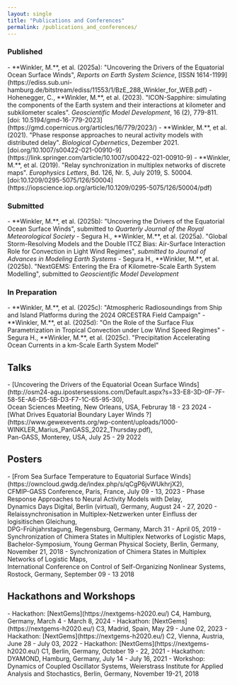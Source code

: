 ```yaml
---
layout: single
title: "Publications and Conferences"
permalink: /publications_and_conferences/
---
```

<h3>Published</h3>
- **Winkler, M.**, et al. (2025a): "Uncovering the Drivers of the Equatorial Ocean Surface Winds", <i>Reports on Earth System Science</i>, [ISSN 1614-1199](https://ediss.sub.uni-hamburg.de/bitstream/ediss/11553/1/BzE_288_Winkler_for_WEB.pdf)
- Hohenegger, C., **Winkler, M.**, et al. (2023). "ICON-Sapphire: simulating the components of the Earth system and their interactions at kilometer and subkilometer scales". <i>Geoscientific Model Development</i>, 16 (2), 779-811. [doi: 10.5194/gmd-16-779-2023](https://gmd.copernicus.org/articles/16/779/2023/)
- **Winkler, M.**, et al. (2021). "Phase response approaches to neural activity models with distributed delay". <i>Biological Cybernetics</i>, Dezember 2021. [doi.org/10.1007/s00422-021-00910-9](https://link.springer.com/article/10.1007/s00422-021-00910-9)
- **Winkler, M.**, et al. (2019). "Relay synchronization in multiplex networks of discrete maps". <i>Europhysics Letters</i>, Bd. 126, Nr. 5, July 2019, S. 50004. [doi:10.1209/0295-5075/126/50004](https://iopscience.iop.org/article/10.1209/0295-5075/126/50004/pdf)

<h3>Submitted</h3>
- **Winkler, M.**, et al. (2025b): "Uncovering the Drivers of the Equatorial Ocean Surface Winds", submitted to <i>Quarterly Journal of the Royal Meteorological Society</i>
- Segura H., **Winkler, M.**, et al. (2025a). "Global Storm-Resolving Models and the Double ITCZ Bias: Air-Surface Interaction Role for Convection in Light Wind Regimes", <i>submitted to Journal of Advances in Modeling Earth Systems</i>
- Segura H., **Winkler, M.**, et al. (2025b). "NextGEMS: Entering the Era of Kilometre-Scale Earth System Modelling", submitted to <i>Geoscientific Model Development</i>

<h3>In Preparation</h3>
- **Winkler, M.**, et al. (2025c): "Atmospheric Radiosoundings from Ship and Island Platforms during the 2024 ORCESTRA Field Campaign"
- **Winkler, M.**, et al. (2025d): "On the Role of the Surface Flux Parametrization in Tropical Convection under Low Wind Speed Regimes"
- Segura H., **Winkler, M.**, et al. (2025c). "Precipitation Accelerating Ocean Currents in a km-Scale Earth System Model"

<h2>Talks</h2>
- [Uncovering the Drivers of the Equatorial Ocean Surface Winds](http://osm24-agu.ipostersessions.com/Default.aspx?s=33-E8-3D-0F-7F-58-5E-A6-D5-5B-D3-F7-1C-65-95-30),<br>
Ocean Sciences Meeting, New Orleans, USA, Februray 18 - 23 2024
- [What Drives Equatorial Boundary Layer Winds ?](https://www.gewexevents.org/wp-content/uploads/1000-WINKLER_Marius_PanGASS_2022_Thursday.pdf),<br>
Pan-GASS, Monterey, USA, July 25 - 29 2022

<h2>Posters</h2>
- [From Sea Surface Temperature to Equatorial Surface Winds](https://owncloud.gwdg.de/index.php/s/qCgP6jvWUkhrjX2),<br>
CFMIP-GASS Conference, Paris, France, July 09 - 13, 2023
- Phase Response Approaches to Neural Activity Models with Delay,<br>
Dynamics Days Digital, Berlin (virtual), Germany, August 24 - 27, 2020
- Relaissynchronisation in Multiplex-Netzwerken unter Einfluss der logisitischen Gleichung,<br>
DPG-Frühjahrstagung, Regensburg, Germany, March 31 - April 05, 2019
- Synchronization of Chimera States in Multiplex Networks of Logistic Maps,<br>
Bachelor-Symposium, Young German Physical Society, Berlin, Germany, November 21, 2018
- Synchronization of Chimera States in Multiplex Networks of Logistic Maps,<br>
International Conference on Control of Self-Organizing Nonlinear Systems, Rostock, Germany, September 09 - 13 2018

<h2>Hackathons and Workshops</h2>
- Hackathon: [NextGems](https://nextgems-h2020.eu/) C4, Hamburg, Germany, March 4 - March 8, 2024
- Hackathon: [NextGems](https://nextgems-h2020.eu/) C3, Madrid, Spain, May 29 - June 02, 2023
- Hackathon: [NextGems](https://nextgems-h2020.eu/) C2, Vienna, Austria, June 28 - July 03, 2022
- Hackathon: [NextGems](https://nextgems-h2020.eu/) C1, Berlin, Germany, October 19 - 22, 2021
- Hackathon: DYAMOND, Hamburg, Germany, July 14 - July 16, 2021
- Workshop: Dynamics of Coupled Oscillator Systems, Weierstrass Institute for Applied Analysis and Stochastics, Berlin, Germany, November 19-21, 2018


